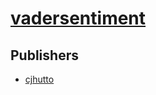 # [vadersentiment](https://pypi.org/project/vadersentiment)



## Publishers
- [cjhutto](https://pypi.org/user/cjhutto)

